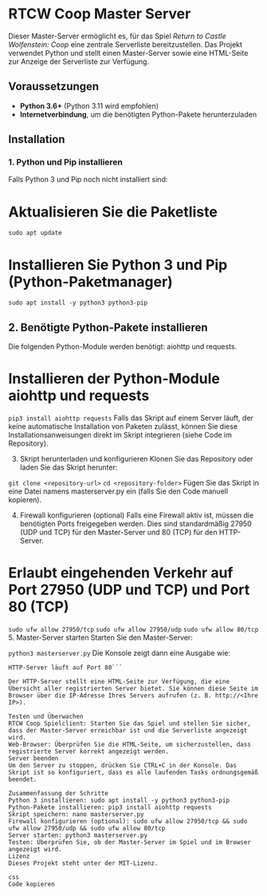 # RTCW Coop Master Server

Dieser Master-Server ermöglicht es, für das Spiel *Return to Castle Wolfenstein: Coop* eine zentrale Serverliste bereitzustellen. Das Projekt verwendet Python und stellt einen Master-Server sowie eine HTML-Seite zur Anzeige der Serverliste zur Verfügung.

## Voraussetzungen

- **Python 3.6+** (Python 3.11 wird empfohlen)
- **Internetverbindung**, um die benötigten Python-Pakete herunterzuladen

## Installation

### 1. Python und Pip installieren

Falls Python 3 und Pip noch nicht installiert sind:

# Aktualisieren Sie die Paketliste
```sudo apt update```

# Installieren Sie Python 3 und Pip (Python-Paketmanager)
```sudo apt install -y python3 python3-pip```


## 2. Benötigte Python-Pakete installieren
Die folgenden Python-Module werden benötigt: aiohttp und requests.

# Installieren der Python-Module aiohttp und requests
```pip3 install aiohttp requests```
Falls das Skript auf einem Server läuft, der keine automatische Installation von Paketen zulässt, können Sie diese Installationsanweisungen direkt im Skript integrieren (siehe Code im Repository).

3. Skript herunterladen und konfigurieren
Klonen Sie das Repository oder laden Sie das Skript herunter:

```git clone <repository-url>```
```cd <repository-folder>```
Fügen Sie das Skript in eine Datei namens masterserver.py ein (falls Sie den Code manuell kopieren).

4. Firewall konfigurieren (optional)
Falls eine Firewall aktiv ist, müssen die benötigten Ports freigegeben werden. Dies sind standardmäßig 27950 (UDP und TCP) für den Master-Server und 80 (TCP) für den HTTP-Server.


# Erlaubt eingehenden Verkehr auf Port 27950 (UDP und TCP) und Port 80 (TCP)
```sudo ufw allow 27950/tcp```
```sudo ufw allow 27950/udp```
```sudo ufw allow 80/tcp```
5. Master-Server starten
Starten Sie den Master-Server:

```python3 masterserver.py```
Die Konsole zeigt dann eine Ausgabe wie:

```Master-Server wird auf öffentlicher IP <Ihre IP> und Port 27950 gestartet
HTTP-Server läuft auf Port 80```

Der HTTP-Server stellt eine HTML-Seite zur Verfügung, die eine Übersicht aller registrierten Server bietet. Sie können diese Seite im Browser über die IP-Adresse Ihres Servers aufrufen (z. B. http://<Ihre IP>).

Testen und Überwachen
RTCW Coop Spielclient: Starten Sie das Spiel und stellen Sie sicher, dass der Master-Server erreichbar ist und die Serverliste angezeigt wird.
Web-Browser: Überprüfen Sie die HTML-Seite, um sicherzustellen, dass registrierte Server korrekt angezeigt werden.
Server beenden
Um den Server zu stoppen, drücken Sie CTRL+C in der Konsole. Das Skript ist so konfiguriert, dass es alle laufenden Tasks ordnungsgemäß beendet.

Zusammenfassung der Schritte
Python 3 installieren: sudo apt install -y python3 python3-pip
Python-Pakete installieren: pip3 install aiohttp requests
Skript speichern: nano masterserver.py
Firewall konfigurieren (optional): sudo ufw allow 27950/tcp && sudo ufw allow 27950/udp && sudo ufw allow 80/tcp
Server starten: python3 masterserver.py
Testen: Überprüfen Sie, ob der Master-Server im Spiel und im Browser angezeigt wird.
Lizenz
Dieses Projekt steht unter der MIT-Lizenz.

css
Code kopieren
